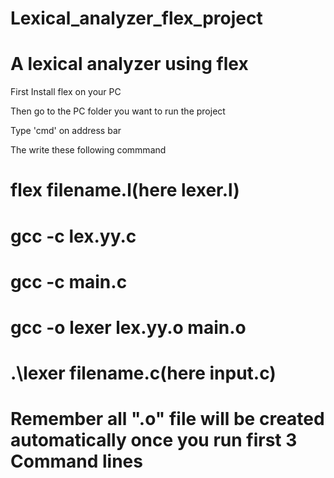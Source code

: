 # Lexical_analyzer_flex_project
# A lexical analyzer using flex

First Install flex on your PC

Then go to the PC folder you want to run the project

Type 'cmd' on address bar

The write these following commmand

# flex filename.l(here lexer.l)

# gcc -c lex.yy.c

# gcc -c main.c

# gcc -o lexer lex.yy.o main.o

# .\lexer filename.c(here input.c)

# Remember all ".o" file will be created automatically once you run first 3 Command lines

